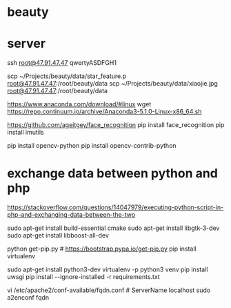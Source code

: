 # beauty

# server
ssh root@47.91.47.47
qwertyASDFGH1

scp ~/Projects/beauty/data/star_feature.p root@47.91.47.47:/root/beauty/data
scp ~/Projects/beauty/data/xiaojie.jpg root@47.91.47.47:/root/beauty/data


https://www.anaconda.com/download/#linux
wget https://repo.continuum.io/archive/Anaconda3-5.1.0-Linux-x86_64.sh

https://github.com/ageitgey/face_recognition
pip install face_recognition
pip install imutils

pip install opencv-python
pip install opencv-contrib-python

# exchange data between python and php
https://stackoverflow.com/questions/14047979/executing-python-script-in-php-and-exchanging-data-between-the-two

sudo apt-get install build-essential cmake
sudo apt-get install libgtk-3-dev
sudo apt-get install libboost-all-dev


python get-pip.py # https://bootstrap.pypa.io/get-pip.py
pip install virtualenv
<!-- virtualenv -p /root/anaconda3/envs/py36/bin/python3.6 venv -->
sudo apt-get install python3-dev
virtualenv -p python3 venv
pip install uwsgi
pip install --ignore-installed -r requirements.txt

<!-- Could not reliably determine the server's fully qualified domain name -->
vi /etc/apache2/conf-available/fqdn.conf # ServerName localhost
sudo a2enconf fqdn







